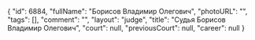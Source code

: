 {
    "id": 6884,
    "fullName": "Борисов Владимир Олегович",
    "photoURL": "",
    "tags": [],
    "comment": "",
    "layout": "judge",
    "title": "Судья Борисов Владимир Олегович",
    "court": null,
    "previousCourt": null,
    "career": null
}